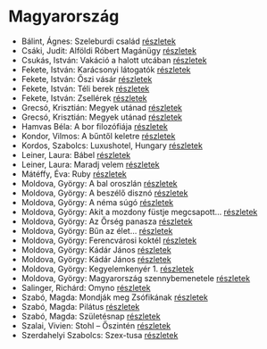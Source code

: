 # Magyarország

- Bálint, Ágnes: Szeleburdi család [részletek](../_details/B%C3%A1lint%2C%20%C3%81gnes.md#id_161)
- Csáki, Judit: Alföldi Róbert Magánügy [részletek](../_details/Cs%C3%A1ki%2C%20Judit.md#id_961)
- Csukás, István: Vakáció a halott utcában [részletek](../_details/Csuk%C3%A1s%2C%20Istv%C3%A1n.md#id_1412)
- Fekete, István: Karácsonyi látogatók [részletek](../_details/Fekete%2C%20Istv%C3%A1n.md#id_731)
- Fekete, István: Őszi vásár [részletek](../_details/Fekete%2C%20Istv%C3%A1n.md#id_736)
- Fekete, István: Téli berek [részletek](../_details/Fekete%2C%20Istv%C3%A1n.md#id_267)
- Fekete, István: Zsellérek [részletek](../_details/Fekete%2C%20Istv%C3%A1n.md#id_741)
- Grecsó, Krisztián: Megyek utánad [részletek](../_details/Grecs%C3%B3%2C%20Kriszti%C3%A1n.md#id_1230)
- Grecsó, Krisztián: Megyek utánad [részletek](../_details/Grecs%C3%B3%2C%20Kriszti%C3%A1n.md#id_990)
- Hamvas Béla: A bor filozófiája [részletek](../_details/Hamvas%20B%C3%A9la.md#id_776)
- Kondor, Vilmos: A bűntől keletre [részletek](../_details/Kondor%2C%20Vilmos.md#id_980)
- Kordos, Szabolcs: Luxushotel, Hungary [részletek](../_details/Kordos%2C%20Szabolcs.md#id_159)
- Leiner, Laura: Bábel [részletek](../_details/Leiner%2C%20Laura.md#id_644)
- Leiner, Laura: Maradj velem [részletek](../_details/Leiner%2C%20Laura.md#id_1477)
- Mátéffy, Éva: Ruby [részletek](../_details/M%C3%A1t%C3%A9ffy%2C%20%C3%89va.md#id_606)
- Moldova, György: A bal oroszlán [részletek](../_details/Moldova%2C%20Gy%C3%B6rgy.md#id_939)
- Moldova, György: A beszélő disznó [részletek](../_details/Moldova%2C%20Gy%C3%B6rgy.md#id_1382)
- Moldova, György: A néma súgó [részletek](../_details/Moldova%2C%20Gy%C3%B6rgy.md#id_1384)
- Moldova, György: Akit a mozdony füstje megcsapott… [részletek](../_details/Moldova%2C%20Gy%C3%B6rgy.md#id_1377)
- Moldova, György: Az Őrség panasza [részletek](../_details/Moldova%2C%20Gy%C3%B6rgy.md#id_403)
- Moldova, György: Bűn az élet… [részletek](../_details/Moldova%2C%20Gy%C3%B6rgy.md#id_1369)
- Moldova, György: Ferencvárosi koktél [részletek](../_details/Moldova%2C%20Gy%C3%B6rgy.md#id_1379)
- Moldova, György: Kádár János [részletek](../_details/Moldova%2C%20Gy%C3%B6rgy.md#id_1407)
- Moldova, György: Kádár János [részletek](../_details/Moldova%2C%20Gy%C3%B6rgy.md#id_370)
- Moldova, György: Kegyelemkenyér 1. [részletek](../_details/Moldova%2C%20Gy%C3%B6rgy.md#id_1399)
- Moldova, György: Magyarország szennybemenetele [részletek](../_details/Moldova%2C%20Gy%C3%B6rgy.md#id_1392)
- Salinger, Richárd: Omyno [részletek](../_details/Salinger%2C%20Rich%C3%A1rd.md#id_522)
- Szabó, Magda: Mondják meg Zsófikának [részletek](../_details/Szab%C3%B3%2C%20Magda.md#id_1346)
- Szabó, Magda: Pilátus [részletek](../_details/Szab%C3%B3%2C%20Magda.md#id_1351)
- Szabó, Magda: Születésnap [részletek](../_details/Szab%C3%B3%2C%20Magda.md#id_1337)
- Szalai, Vivien: Stohl – Őszintén [részletek](../_details/Szalai%2C%20Vivien.md#id_407)
- Szerdahelyi Szabolcs: Szex-tusa [részletek](../_details/Szerdahelyi%20Szabolcs.md#id_903)